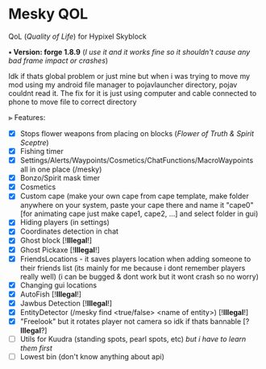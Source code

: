 # Mesky QOL
QoL (*Quality of Life*) for Hypixel Skyblock

**• Version: forge 1.8.9**
(*I use it and it works fine so it shouldn't cause any bad frame impact or crashes*)

Idk if thats global problem or just mine but when i was trying to move my mod using my android file manager to pojavlauncher directory, pojav couldnt read it.
The fix for it is just using computer and cable connected to phone to move file to correct directory

⪢ Features: 
- [x] Stops flower weapons from placing on blocks (*Flower of Truth & Spirit Sceptre*)
- [x] Fishing timer
- [x] Settings/Alerts/Waypoints/Cosmetics/ChatFunctions/MacroWaypoints all in one place (/mesky)
- [x] Bonzo/Spirit mask timer
- [x] Cosmetics
- [x] Custom cape (make your own cape from cape template, make folder anywhere on your system, paste your cape there and name it "cape0" [for animating cape just make cape1, cape2, ...] and select folder in gui)
- [x] Hiding players (in settings)
- [x] Coordinates detection in chat
- [x] Ghost block [!**Illegal**!]
- [x] Ghost Pickaxe [!**Illegal**!]
- [x] FriendsLocations - it saves players location when adding someone to their friends list (its mainly for me because i dont remember players really well) (i can be bugged & dont work but it wont crash so no worry)
- [x] Changing gui locations
- [x] AutoFish [!**Illegal**!]
- [x] Jawbus Detection [!**Illegal**!]
- [x] EntityDetector (/mesky find <true/false> <name of entity\>) [!**Illegal**!]
- [x] "Freelook" but it rotates player not camera so idk if thats bannable [?**Illegal**?]
- [ ] Utils for Kuudra (standing spots, pearl spots, etc) *but i have to learn them first*
- [ ] Lowest bin (don't know anything about api)
